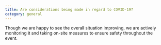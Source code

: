 ```yaml
---
title: Are considerations being made in regard to COVID-19?
category: general
---
```


Though we are happy to see the overall situation improving, we are actively monitoring it and taking on-site measures to ensure safety throughout the event.
